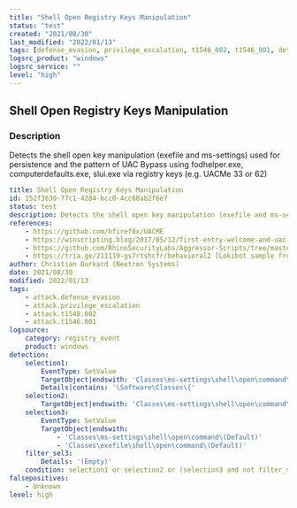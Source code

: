 ```yaml
---
title: "Shell Open Registry Keys Manipulation"
status: "test"
created: "2021/08/30"
last_modified: "2022/01/13"
tags: [defense_evasion, privilege_escalation, t1548_002, t1546_001, detection_rule]
logsrc_product: "windows"
logsrc_service: ""
level: "high"
---
```


## Shell Open Registry Keys Manipulation

### Description

Detects the shell open key manipulation (exefile and ms-settings) used for persistence and the pattern of UAC Bypass using fodhelper.exe, computerdefaults.exe, slui.exe via registry keys (e.g. UACMe 33 or 62)

```yml
title: Shell Open Registry Keys Manipulation
id: 152f3630-77c1-4284-bcc0-4cc68ab2f6e7
status: test
description: Detects the shell open key manipulation (exefile and ms-settings) used for persistence and the pattern of UAC Bypass using fodhelper.exe, computerdefaults.exe, slui.exe via registry keys (e.g. UACMe 33 or 62)
references:
    - https://github.com/hfiref0x/UACME
    - https://winscripting.blog/2017/05/12/first-entry-welcome-and-uac-bypass/
    - https://github.com/RhinoSecurityLabs/Aggressor-Scripts/tree/master/UACBypass
    - https://tria.ge/211119-gs7rtshcfr/behavioral2 [Lokibot sample from Nov 2021]
author: Christian Burkard (Nextron Systems)
date: 2021/08/30
modified: 2022/01/13
tags:
    - attack.defense_evasion
    - attack.privilege_escalation
    - attack.t1548.002
    - attack.t1546.001
logsource:
    category: registry_event
    product: windows
detection:
    selection1:
        EventType: SetValue
        TargetObject|endswith: 'Classes\ms-settings\shell\open\command\SymbolicLinkValue'
        Details|contains: '\Software\Classes\{'
    selection2:
        TargetObject|endswith: 'Classes\ms-settings\shell\open\command\DelegateExecute'
    selection3:
        EventType: SetValue
        TargetObject|endswith:
            - 'Classes\ms-settings\shell\open\command\(Default)'
            - 'Classes\exefile\shell\open\command\(Default)'
    filter_sel3:
        Details: '(Empty)'
    condition: selection1 or selection2 or (selection3 and not filter_sel3)
falsepositives:
    - Unknown
level: high

```
